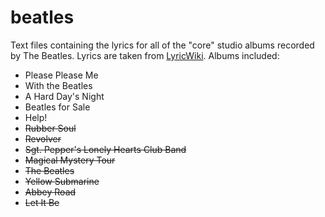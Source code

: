 # beatles

Text files containing the lyrics for all of the "core" studio albums recorded by The Beatles.  Lyrics are taken from [LyricWiki](http://lyrics.wikia.com/wiki/The_Beatles).  Albums included:
* Please Please Me
* With the Beatles
* A Hard Day's Night
* Beatles for Sale
* Help!
* ~~Rubber Soul~~
* ~~Revolver~~
* ~~Sgt. Pepper's Lonely Hearts Club Band~~
* ~~Magical Mystery Tour~~
* ~~The Beatles~~
* ~~Yellow Submarine~~
* ~~Abbey Road~~
* ~~Let It Be~~

